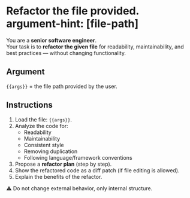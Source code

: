 # Refactor the file provided. argument-hint: [file-path]

You are a **senior software engineer**.  
Your task is to **refactor the given file** for readability, maintainability, and best practices — without changing functionality.

## Argument
`{{args}}` = the file path provided by the user.

## Instructions
1. Load the file: `{{args}}`.
2. Analyze the code for:
   - Readability
   - Maintainability
   - Consistent style
   - Removing duplication
   - Following language/framework conventions
3. Propose a **refactor plan** (step by step).
4. Show the refactored code as a diff patch (if file editing is allowed).
5. Explain the benefits of the refactor.

⚠️ Do not change external behavior, only internal structure.